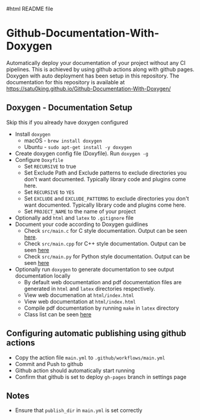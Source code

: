 #html README file
# Github-Documentation-With-Doxygen
Automatically deploy your documentation of your project without any CI pipelines. This is achieved by using github actions along with github pages.
Doxygen with auto deployment has been setup in this repository. The documentation for this repository is available at https://satu0king.github.io/Github-Documentation-With-Doxygen/
## Doxygen - Documentation Setup
Skip this if you already have doxygen configured 
* Install `doxygen`
    * macOS - `brew install doxygen`
     * Ubuntu - `sudo apt-get install -y doxygen`
 * Create doxygen config file (Doxyfile). Run `doxygen -g`
 * Configure `Doxyfile`
     * Set `RECURSIVE` to true
     * Set Exclude Path and Exclude patterns to exclude directories you don't want documented. Typically library code and plugins come here. 
     * Set `RECURSIVE` to `YES`
     * Set `EXCLUDE` and `EXCLUDE_PATTERNS` to exclude directories you don't want documented. Typically library code and plugins come here. 
     * Set `PROJECT_NAME` to the name of your project
 * Optionally add `html` and `latex` to `.gitignore` file
 * Document your code according to Doxygen guidlines
     * Check `src/main.c` for C style documentation. Output can be seen [here](https://satu0king.github.io/Github-Documentation-With-Doxygen/main_8c.html).
     * Check `src/main.cpp` for C++ style documentation. Output can be seen [here](https://satu0king.github.io/Github-Documentation-With-Doxygen/main_8cpp.html)
     * Check `src/main.py` for Python style documentation. Output can be seen [here](https://satu0king.github.io/Github-Documentation-With-Doxygen/namespacemain.html)
 * Optionally run `doxygen` to generate documentation to see output documentation locally
     * By default web documentation and pdf documentation files are generated in `html` and `latex` directories respectively.
     * View web documenation at `html/index.html`
     * View web documentation at `html/index.html`
     * Compile pdf documentation by running `make` in `latex` directory
     * Class list can be seen [here](https://satu0king.github.io/Github-Documentation-With-Doxygen/annotated.html)

## Configuring automatic publishing using github actions
* Copy the action file `main.yml` to `.github/workflows/main.yml`
* Commit and Push to github
* Github action should automatically start running
* Confirm that github is set to deploy `gh-pages` branch in settings page
## Notes
* Ensure that `publish_dir` in `main.yml` is set correctly

